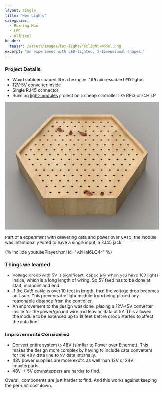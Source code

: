 ```yaml
---
layout: single
title: "Hex Lights"
categories:
  - Burning Man
  - LED
  - AllPixel
header:
  teaser: /assets/images/hex-light/hexlight-model.png
excerpt: "An experiment with LED-lighted, 3-dimensional shapes."
---
```


### Project Details

* Wood cabinet shaped like a hexagon.  169 addressable LED lights.
* 12V-5V converter inside
* Single RJ45 connector
* Running [light-modules](http://github.com/sixsecondmonks/light-modules) project on a cheap controller like RPi3 or C.H.i.P

![Rendered](/assets/images/hex-light/hexlight-model.png)

Part of a experiment with delivering data and power over CAT5, the module was intentionally wired to have a single input, a RJ45 jack.

{% include youtubePlayer.html id="vJtHaI6LQ44" %}

### Things we learned

* Voltage droop with 5V is significant, especially when you have 169 lights inside, which is a long length of wiring.  So 5V feed has to be done at start, midpoint and end.
* If the Cat5 cable is over 10 feet in length, then the voltage drop becomes an issue.  This prevents the light module from being placed any reasonable distance from the controller.
* An improvement to the design was done, placing a 12V->5V converter inside for the power/ground wire and leaving data at 5V.  This allowed the module to be extended up to 18 feet before droop started to affect the data line.

### Improvements Considered

* Convert entire system to 48V (similiar to Power over Ethernet).  This makes the design more complex by having to include data converters for the 48V data line to 5V data internally.
* 48V power supplies are more exotic as well than 12V or 24V counterparts.
* 48V -> 5V downsteppers are harder to find.

Overall, components are just harder to find.  And this works against keeping the per-unit cost down.
